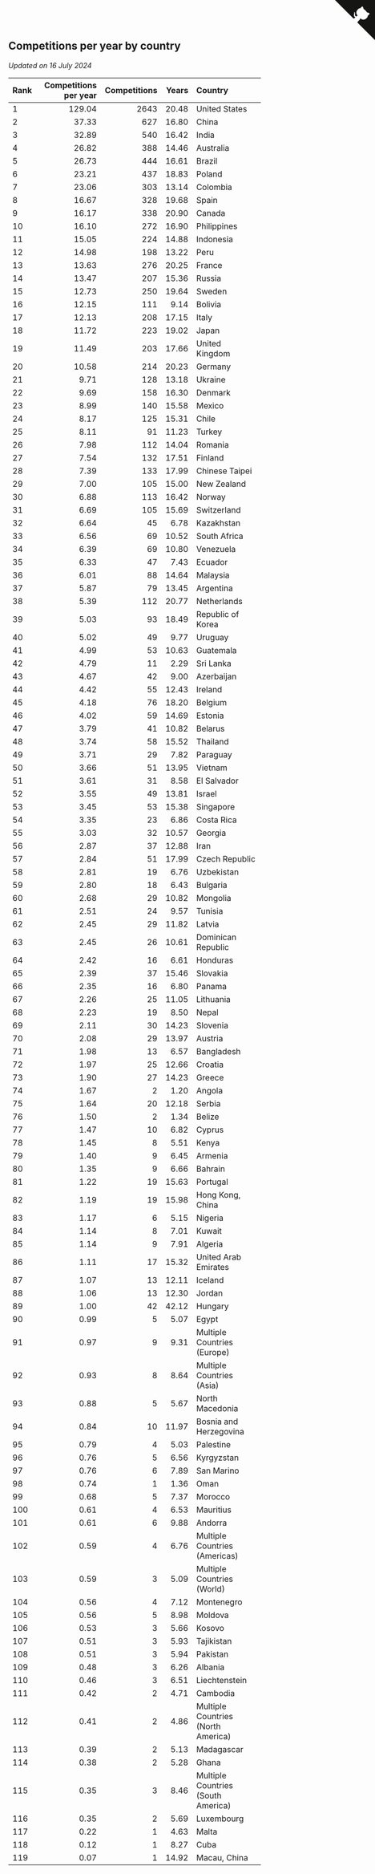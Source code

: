 ## Competitions per year by country

*Updated on 16 July 2024*

| Rank | Competitions per year | Competitions | Years | Country |
| :--- | ---: | ---: | ---: | :--- |
| 1 | 129.04 | 2643 | 20.48 | United States |
| 2 | 37.33 | 627 | 16.80 | China |
| 3 | 32.89 | 540 | 16.42 | India |
| 4 | 26.82 | 388 | 14.46 | Australia |
| 5 | 26.73 | 444 | 16.61 | Brazil |
| 6 | 23.21 | 437 | 18.83 | Poland |
| 7 | 23.06 | 303 | 13.14 | Colombia |
| 8 | 16.67 | 328 | 19.68 | Spain |
| 9 | 16.17 | 338 | 20.90 | Canada |
| 10 | 16.10 | 272 | 16.90 | Philippines |
| 11 | 15.05 | 224 | 14.88 | Indonesia |
| 12 | 14.98 | 198 | 13.22 | Peru |
| 13 | 13.63 | 276 | 20.25 | France |
| 14 | 13.47 | 207 | 15.36 | Russia |
| 15 | 12.73 | 250 | 19.64 | Sweden |
| 16 | 12.15 | 111 | 9.14 | Bolivia |
| 17 | 12.13 | 208 | 17.15 | Italy |
| 18 | 11.72 | 223 | 19.02 | Japan |
| 19 | 11.49 | 203 | 17.66 | United Kingdom |
| 20 | 10.58 | 214 | 20.23 | Germany |
| 21 | 9.71 | 128 | 13.18 | Ukraine |
| 22 | 9.69 | 158 | 16.30 | Denmark |
| 23 | 8.99 | 140 | 15.58 | Mexico |
| 24 | 8.17 | 125 | 15.31 | Chile |
| 25 | 8.11 | 91 | 11.23 | Turkey |
| 26 | 7.98 | 112 | 14.04 | Romania |
| 27 | 7.54 | 132 | 17.51 | Finland |
| 28 | 7.39 | 133 | 17.99 | Chinese Taipei |
| 29 | 7.00 | 105 | 15.00 | New Zealand |
| 30 | 6.88 | 113 | 16.42 | Norway |
| 31 | 6.69 | 105 | 15.69 | Switzerland |
| 32 | 6.64 | 45 | 6.78 | Kazakhstan |
| 33 | 6.56 | 69 | 10.52 | South Africa |
| 34 | 6.39 | 69 | 10.80 | Venezuela |
| 35 | 6.33 | 47 | 7.43 | Ecuador |
| 36 | 6.01 | 88 | 14.64 | Malaysia |
| 37 | 5.87 | 79 | 13.45 | Argentina |
| 38 | 5.39 | 112 | 20.77 | Netherlands |
| 39 | 5.03 | 93 | 18.49 | Republic of Korea |
| 40 | 5.02 | 49 | 9.77 | Uruguay |
| 41 | 4.99 | 53 | 10.63 | Guatemala |
| 42 | 4.79 | 11 | 2.29 | Sri Lanka |
| 43 | 4.67 | 42 | 9.00 | Azerbaijan |
| 44 | 4.42 | 55 | 12.43 | Ireland |
| 45 | 4.18 | 76 | 18.20 | Belgium |
| 46 | 4.02 | 59 | 14.69 | Estonia |
| 47 | 3.79 | 41 | 10.82 | Belarus |
| 48 | 3.74 | 58 | 15.52 | Thailand |
| 49 | 3.71 | 29 | 7.82 | Paraguay |
| 50 | 3.66 | 51 | 13.95 | Vietnam |
| 51 | 3.61 | 31 | 8.58 | El Salvador |
| 52 | 3.55 | 49 | 13.81 | Israel |
| 53 | 3.45 | 53 | 15.38 | Singapore |
| 54 | 3.35 | 23 | 6.86 | Costa Rica |
| 55 | 3.03 | 32 | 10.57 | Georgia |
| 56 | 2.87 | 37 | 12.88 | Iran |
| 57 | 2.84 | 51 | 17.99 | Czech Republic |
| 58 | 2.81 | 19 | 6.76 | Uzbekistan |
| 59 | 2.80 | 18 | 6.43 | Bulgaria |
| 60 | 2.68 | 29 | 10.82 | Mongolia |
| 61 | 2.51 | 24 | 9.57 | Tunisia |
| 62 | 2.45 | 29 | 11.82 | Latvia |
| 63 | 2.45 | 26 | 10.61 | Dominican Republic |
| 64 | 2.42 | 16 | 6.61 | Honduras |
| 65 | 2.39 | 37 | 15.46 | Slovakia |
| 66 | 2.35 | 16 | 6.80 | Panama |
| 67 | 2.26 | 25 | 11.05 | Lithuania |
| 68 | 2.23 | 19 | 8.50 | Nepal |
| 69 | 2.11 | 30 | 14.23 | Slovenia |
| 70 | 2.08 | 29 | 13.97 | Austria |
| 71 | 1.98 | 13 | 6.57 | Bangladesh |
| 72 | 1.97 | 25 | 12.66 | Croatia |
| 73 | 1.90 | 27 | 14.23 | Greece |
| 74 | 1.67 | 2 | 1.20 | Angola |
| 75 | 1.64 | 20 | 12.18 | Serbia |
| 76 | 1.50 | 2 | 1.34 | Belize |
| 77 | 1.47 | 10 | 6.82 | Cyprus |
| 78 | 1.45 | 8 | 5.51 | Kenya |
| 79 | 1.40 | 9 | 6.45 | Armenia |
| 80 | 1.35 | 9 | 6.66 | Bahrain |
| 81 | 1.22 | 19 | 15.63 | Portugal |
| 82 | 1.19 | 19 | 15.98 | Hong Kong, China |
| 83 | 1.17 | 6 | 5.15 | Nigeria |
| 84 | 1.14 | 8 | 7.01 | Kuwait |
| 85 | 1.14 | 9 | 7.91 | Algeria |
| 86 | 1.11 | 17 | 15.32 | United Arab Emirates |
| 87 | 1.07 | 13 | 12.11 | Iceland |
| 88 | 1.06 | 13 | 12.30 | Jordan |
| 89 | 1.00 | 42 | 42.12 | Hungary |
| 90 | 0.99 | 5 | 5.07 | Egypt |
| 91 | 0.97 | 9 | 9.31 | Multiple Countries (Europe) |
| 92 | 0.93 | 8 | 8.64 | Multiple Countries (Asia) |
| 93 | 0.88 | 5 | 5.67 | North Macedonia |
| 94 | 0.84 | 10 | 11.97 | Bosnia and Herzegovina |
| 95 | 0.79 | 4 | 5.03 | Palestine |
| 96 | 0.76 | 5 | 6.56 | Kyrgyzstan |
| 97 | 0.76 | 6 | 7.89 | San Marino |
| 98 | 0.74 | 1 | 1.36 | Oman |
| 99 | 0.68 | 5 | 7.37 | Morocco |
| 100 | 0.61 | 4 | 6.53 | Mauritius |
| 101 | 0.61 | 6 | 9.88 | Andorra |
| 102 | 0.59 | 4 | 6.76 | Multiple Countries (Americas) |
| 103 | 0.59 | 3 | 5.09 | Multiple Countries (World) |
| 104 | 0.56 | 4 | 7.12 | Montenegro |
| 105 | 0.56 | 5 | 8.98 | Moldova |
| 106 | 0.53 | 3 | 5.66 | Kosovo |
| 107 | 0.51 | 3 | 5.93 | Tajikistan |
| 108 | 0.51 | 3 | 5.94 | Pakistan |
| 109 | 0.48 | 3 | 6.26 | Albania |
| 110 | 0.46 | 3 | 6.51 | Liechtenstein |
| 111 | 0.42 | 2 | 4.71 | Cambodia |
| 112 | 0.41 | 2 | 4.86 | Multiple Countries (North America) |
| 113 | 0.39 | 2 | 5.13 | Madagascar |
| 114 | 0.38 | 2 | 5.28 | Ghana |
| 115 | 0.35 | 3 | 8.46 | Multiple Countries (South America) |
| 116 | 0.35 | 2 | 5.69 | Luxembourg |
| 117 | 0.22 | 1 | 4.63 | Malta |
| 118 | 0.12 | 1 | 8.27 | Cuba |
| 119 | 0.07 | 1 | 14.92 | Macau, China |


<a href="https://github.com/JustinTimeCuber/wca_statistics" class="github-corner" aria-label="View source on Github"><svg width="80" height="80" viewBox="0 0 250 250" style="fill:#151513; color:#fff; position: absolute; top: 0; border: 0; right: 0;" aria-hidden="true"><path d="M0,0 L115,115 L130,115 L142,142 L250,250 L250,0 Z"></path><path d="M128.3,109.0 C113.8,99.7 119.0,89.6 119.0,89.6 C122.0,82.7 120.5,78.6 120.5,78.6 C119.2,72.0 123.4,76.3 123.4,76.3 C127.3,80.9 125.5,87.3 125.5,87.3 C122.9,97.6 130.6,101.9 134.4,103.2" fill="currentColor" style="transform-origin: 130px 106px;" class="octo-arm"></path><path d="M115.0,115.0 C114.9,115.1 118.7,116.5 119.8,115.4 L133.7,101.6 C136.9,99.2 139.9,98.4 142.2,98.6 C133.8,88.0 127.5,74.4 143.8,58.0 C148.5,53.4 154.0,51.2 159.7,51.0 C160.3,49.4 163.2,43.6 171.4,40.1 C171.4,40.1 176.1,42.5 178.8,56.2 C183.1,58.6 187.2,61.8 190.9,65.4 C194.5,69.0 197.7,73.2 200.1,77.6 C213.8,80.2 216.3,84.9 216.3,84.9 C212.7,93.1 206.9,96.0 205.4,96.6 C205.1,102.4 203.0,107.8 198.3,112.5 C181.9,128.9 168.3,122.5 157.7,114.1 C157.9,116.9 156.7,120.9 152.7,124.9 L141.0,136.5 C139.8,137.7 141.6,141.9 141.8,141.8 Z" fill="currentColor" class="octo-body"></path></svg></a><style>.github-corner:hover .octo-arm{animation:octocat-wave 560ms ease-in-out}@keyframes octocat-wave{0%,100%{transform:rotate(0)}20%,60%{transform:rotate(-25deg)}40%,80%{transform:rotate(10deg)}}@media (max-width:500px){.github-corner:hover .octo-arm{animation:none}.github-corner .octo-arm{animation:octocat-wave 560ms ease-in-out}}</style>
